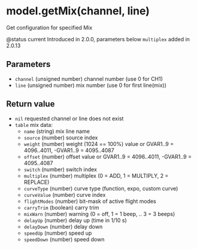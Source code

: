 # model.getMix(channel, line)

Get configuration for specified Mix

@status current Introduced in 2.0.0, parameters below `multiplex` added in 2.0.13

## Parameters

* `channel` (unsigned number) channel number (use 0 for CH1)
* `line` (unsigned number) mix number (use 0 for first line(mix))

## Return value

* `nil` requested channel or line does not exist
* `table` mix data:
  * `name` (string) mix line name
  * `source` (number) source index
  * `weight` (number) weight (1024 == 100%) value or GVAR1..9 = 4096..4011, -GVAR1..9 = 4095..4087
  * `offset` (number) offset value or GVAR1..9 = 4096..4011, -GVAR1..9 = 4095..4087
  * `switch` (number) switch index
  * `multiplex` (number) multiplex (0 = ADD, 1 = MULTIPLY, 2 = REPLACE)
  * `curveType` (number) curve type (function, expo, custom curve)
  * `curveValue` (number) curve index
  * `flightModes` (number) bit-mask of active flight modes
  * `carryTrim` (boolean) carry trim
  * `mixWarn` (number) warning (0 = off, 1 = 1 beep, .. 3 = 3 beeps)
  * `delayUp` (number) delay up (time in 1/10 s)
  * `delayDown` (number) delay down
  * `speedUp` (number) speed up
  * `speedDown` (number) speed down
